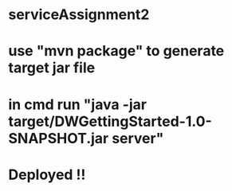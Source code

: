 # serviceAssignment2
# use "mvn package" to generate target jar file
# in cmd run "java -jar target/DWGettingStarted-1.0-SNAPSHOT.jar server"
# Deployed !!
